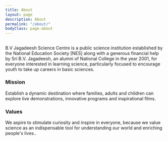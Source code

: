 ```yaml
---
title: About
layout: page
description: About
permalink: "/about/"
bodyClass: page-about
---
```



<!-- ======= Our Services Section ======= -->
  <section id="services" class="services sections-bg">
      <div class="container" data-aos="fade-up">
        <div class="section-header">
          <h2></h2>
          <p class="text-justify">B.V Jagadeesh Science Centre is a public science institution established by the National Education Society [NES] along with a generous financial help by Sri B.V. Jagadeesh, an alumni of National College in the year 2001, for everyone interested in learning science, particularly focused to encourage youth to take up careers in basic sciences.</p>
        </div>
        <div class="row gy-4" data-aos="fade-up" data-aos-delay="100">
          <div class="col-lg-4 col-md-6">
            <div class="service-item  position-relative">
              <h3>Mission</h3>
              <p>Establish a dynamic destination where families, adults and children can explore live demonstrations, innovative programs and inspirational films.</p>
            </div>
          </div><!-- End Service Item -->
          <div class="col-lg-4 col-md-6">
            <div class="service-item position-relative">
              <h3>Values</h3>
              <p>We aspire to stimulate curiosity and inspire in everyone, because we value science as an indispensable tool for understanding our world and enriching people's lives..</p>
            </div>
          </div><!-- End Service Item -->
        </div>    
      </div>
    </section><!-- End Our Services Section -->


